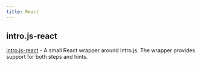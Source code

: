 ```yaml
---
title: React
---
```


## intro.js-react

[intro.js-react](https://github.com/HiDeoo/intro.js-react) - A small React wrapper around Intro.js. The wrapper provides support for both steps and hints.


